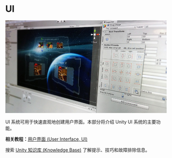 UI
===
![](../uploads/Main/UI_Main.jpg) 

UI 系统可用于快速直观地创建用户界面。本部分将介绍 Unity UI 系统的主要功能。

**相关教程：**[用户界面 (User Interface, UI)](http://unity3d.com/learn/tutorials/topics/user-interface-ui)

搜索 [Unity 知识库 (Knowledge Base)](https://support.unity3d.com/hc/en-us) 了解提示、技巧和故障排除信息。
